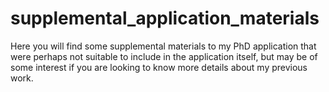 # supplemental_application_materials
Here you will find some supplemental materials to my PhD application that were perhaps not suitable to include in the application itself, but may be of some interest if you are looking to know more details about my previous work.
